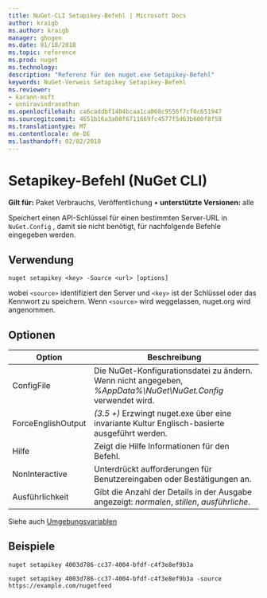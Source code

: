 ```yaml
---
title: NuGet-CLI Setapikey-Befehl | Microsoft Docs
author: kraigb
ms.author: kraigb
manager: ghogen
ms.date: 01/18/2018
ms.topic: reference
ms.prod: nuget
ms.technology: 
description: "Referenz für den nuget.exe Setapikey-Befehl"
keywords: NuGet-Verweis Setapikey Setapikey-Befehl
ms.reviewer:
- karann-msft
- unniravindranathan
ms.openlocfilehash: ca6caddbf1404bcaa1ca068c9556f7cf0c651947
ms.sourcegitcommit: 4651b16a3a08f6711669fc4577f5d63b600f8f58
ms.translationtype: MT
ms.contentlocale: de-DE
ms.lasthandoff: 02/02/2018
---
```

# <a name="setapikey-command-nuget-cli"></a>Setapikey-Befehl (NuGet CLI)

**Gilt für:** Paket Verbrauchs, Veröffentlichung &bullet; **unterstützte Versionen:** alle

Speichert einen API-Schlüssel für einen bestimmten Server-URL in `NuGet.Config` , damit sie nicht benötigt, für nachfolgende Befehle eingegeben werden.

## <a name="usage"></a>Verwendung

```cli
nuget setapikey <key> -Source <url> [options]
```

wobei `<source>` identifiziert den Server und `<key>` ist der Schlüssel oder das Kennwort zu speichern. Wenn `<source>` wird weggelassen, nuget.org wird angenommen.

## <a name="options"></a>Optionen

| Option | Beschreibung |
| --- | --- |
| ConfigFile | Die NuGet-Konfigurationsdatei zu ändern. Wenn nicht angegeben, *%AppData%\NuGet\NuGet.Config* verwendet wird. |
| ForceEnglishOutput | *(3.5 +)*  Erzwingt nuget.exe über eine invariante Kultur Englisch-basierte ausgeführt werden. |
| Hilfe | Zeigt die Hilfe Informationen für den Befehl. |
| NonInteractive | Unterdrückt aufforderungen für Benutzereingaben oder Bestätigungen an. |
| Ausführlichkeit | Gibt die Anzahl der Details in der Ausgabe angezeigt: *normalen*, *stillen*, *ausführliche*. |

Siehe auch [Umgebungsvariablen](cli-ref-environment-variables.md)

## <a name="examples"></a>Beispiele

```cli
nuget setapikey 4003d786-cc37-4004-bfdf-c4f3e8ef9b3a

nuget setapikey 4003d786-cc37-4004-bfdf-c4f3e8ef9b3a -source https://example.com/nugetfeed
```
